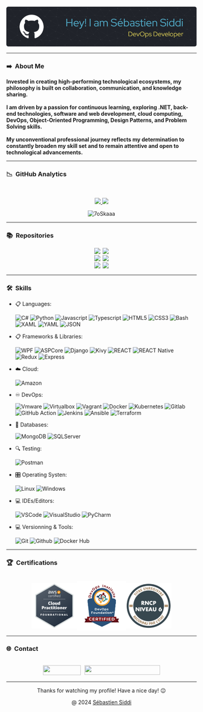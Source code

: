 ![Header](./github-header-image.png)

----
### ➡️ &nbsp;About Me

<div>
<p>
    <strong>
            Invested in creating high-performing technological ecosystems, my philosophy is built on collaboration, communication, and knowledge sharing.<br><br>
            I am driven by a passion for continuous learning, exploring .NET, back-end technologies, software and web development, cloud computing, DevOps, Object-Oriented Programming, Design Patterns, and Problem Solving skills.
            <br><br>
            My unconventional professional journey reflects my determination to constantly broaden my skill set and to remain attentive and open to technological advancements.
    </strong>
</p>
</div>

----
### 📉 &nbsp;GitHub Analytics

<br/>
<p align="center">
    <a href="https://github.com/sebastiensiddi">
        <img height="180em" src="https://github-readme-stats-eight-theta.vercel.app/api?username=sebastiensiddi&show_icons=true&theme=react&include_all_commits=true&count_private=true"/>
        <img height="180em" src="https://github-readme-stats-eight-theta.vercel.app/api/top-langs/?username=sebastiensiddi&layout=compact&langs_count=8&theme=react"/>
    </a>
</p>
<p align="center">
    <img src="https://komarev.com/ghpvc/?username=sebastiensiddi&label=Profile%20views&color=0047AB&style=plastic?" alt="7oSkaaa" height=22px, width=110px/>
</p>

----
### 📚 &nbsp;Repositories

<div style="display: flex; justify-content: center;">
  <div style="margin-right: 3px;">
    <a href="https://github.com/SebastienSiddi/mrbeat">
      <img src="https://github-readme-stats.vercel.app/api/pin/?username=SebastienSiddi&repo=mrbeat&theme=react" />
    </a>
  </div>
  <div style="margin-left: 3px;">
    <a href="https://github.com/SebastienSiddi/Pizza_mama_.NetCore">
      <img src="https://github-readme-stats.vercel.app/api/pin/?username=SebastienSiddi&repo=Pizza_mama_.NetCore&theme=react" />
    </a>
  </div>
</div>

<div style="display: flex; justify-content: center;">
  <div style="margin-right: 3px;">
    <a href="https://github.com/SebastienSiddi/SelfieAWookie.API.UI">
      <img src="https://github-readme-stats.vercel.app/api/pin/?username=SebastienSiddi&repo=SelfieAWookie.API.UI&theme=react" />
    </a>
  </div>
  <div style="margin-left: 3px;">
    <a href="https://github.com/SebastienSiddi/Student_List">
      <img src="https://github-readme-stats.vercel.app/api/pin/?username=SebastienSiddi&repo=Student_List&theme=react" />
    </a>
  </div>
</div>

<div style="display: flex; justify-content: center;">
  <div style="margin-right: 3px;">
    <a href="https://github.com/SebastienSiddi/SysMaven">
      <img src="https://github-readme-stats.vercel.app/api/pin/?username=SebastienSiddi&repo=SysMaven&theme=react" />
    </a>
  </div>
  <div style="margin-left: 3px;">
    <a href="https://github.com/SebastienSiddi/PC-Cleaner">
      <img src="https://github-readme-stats.vercel.app/api/pin/?username=SebastienSiddi&repo=PC-Cleaner&theme=react" />
    </a>
  </div>
</div>



----
### 🛠️ &nbsp;Skills

<p align="center">

- 📋 Languages:

    ![C#](https://img.shields.io/badge/Code-CSharp-informational?style=flat&logo=csharp&logoColor=white&color=512BD4)
![Python](https://img.shields.io/badge/Code-Python-informational?style=flat&logo=python&logoColor=white&color=3776AB)
![Javascript](https://img.shields.io/badge/Code-JavaScript-informational?style=flat&logo=javascript&logoColor=white&color=F7DF1E)
![Typescript](https://img.shields.io/badge/Code-TypeScript-informational?style=flat&logo=typescript&logoColor=white&color=3178C6)
![HTML5](https://img.shields.io/badge/Code-HTML5-informational?style=flat&logo=html5&logoColor=white&color=E34F26)
![CSS3](https://img.shields.io/badge/Code-CSS3-informational?style=flat&logo=css3&logoColor=white&color=1572B6)
![Bash](https://img.shields.io/badge/Shell-Bash-informational?style=flat&logo=gnu-bash&logoColor=white&color=4EAA25)
![XAML](https://img.shields.io/badge/Xaml-XAML-informational?style=flat&logo=xaml&logoColor=white&color=0C54C2)
![YAML](https://img.shields.io/badge/Yaml-YAML-informational?style=flat&logo=yaml&logoColor=white&color=CB171E)
![JSON](https://img.shields.io/badge/Json-JSON-informational?style=flat&logo=json&logoColor=white&color=000000)

- 📋 Frameworks & Libraries:

    ![WPF](https://img.shields.io/badge/.Net-WPS-informational?style=flat&logo=microsoft&logoColor=white&color=512BD4)
![ASPCore](https://img.shields.io/badge/.Net-ASPCore-informational?style=flat&logo=microsoft&logoColor=white&color=512BD4)
![Django](https://img.shields.io/badge/Python-Django-informational?style=flat&logo=django&logoColor=white&color=092E20)
![Kivy](https://img.shields.io/badge/Python-Kivy-informational?style=flat&logo=python&logoColor=white&color=3776AB)
![REACT](https://img.shields.io/badge/NextJS-React-informational?style=flat&logo=react&logoColor=white&color=61DAFB)
![REACT Native](https://img.shields.io/badge/NextJS-ReactNative-informational?style=flat&logo=react&logoColor=white&color=61DAFB)
![Redux](https://img.shields.io/badge/JS-Redux-informational?style=flat&logo=redux&logoColor=white&color=764ABC)
![Express](https://img.shields.io/badge/NodeJS-Express-informational?style=flat&logo=nodedotjs&logoColor=white&color=339933)

- ☁️ Cloud:

    ![Amazon](https://img.shields.io/badge/AWS-Amazon-informational?style=flat&logo=amazonaws&logoColor=white&color=232F3E)

- ♾️ DevOps:

    ![Vmware](https://img.shields.io/badge/VM-Vmware/vSphere-informational?style=flat&logo=vmware&logoColor=white&color=607078)
![Virtualbox](https://img.shields.io/badge/VM-Virtualbox-informational?style=flat&logo=virtualbox&logoColor=white&color=183A61)
![Vagrant](https://img.shields.io/badge/VM-Vagrant-informational?style=flat&logo=vagrant&logoColor=white&color=1868F2)
![Docker](https://img.shields.io/badge/Container-Docker-informational?style=flat&logo=docker&logoColor=white&color=2496ED)
![Kubernetes](https://img.shields.io/badge/Orchestration-Kubernetes-informational?style=flat&logo=kubernetes&logoColor=white&color=326CE5)
![Gitlab](https://img.shields.io/badge/CI/CD-Gitlab-informational?style=flat&logo=gitlab&logoColor=white&color=FC6D26)
![GitHub Action](https://img.shields.io/badge/CI/CD-GitHub_Actions-informational?style=flat&logo=github&logoColor=white&color=181717)
![Jenkins](https://img.shields.io/badge/CI/CD-Jenkins-informational?style=flat&logo=jenkins&logoColor=white&color=D24939)
![Ansible](https://img.shields.io/badge/Automatisation-Ansible-informational?style=flat&logo=ansible&logoColor=white&color=EE0000)
![Terraform](https://img.shields.io/badge/IaC-Terraform-informational?style=flat&logo=terraform&logoColor=white&color=844FBA)

- 💾 Databases:

    ![MongoDB](https://img.shields.io/badge/NoSql-Mongodb-informational?style=flat&logo=mongodb&logoColor=white&color=47A248)
![SQLServer](https://img.shields.io/badge/SQL-SQLServer-informational?style=flat&logo=microsoftsqlserver&logoColor=white&color=CC2927)

- 🔍 Testing:

    ![Postman](https://img.shields.io/badge/API-Postman-informational?style=flat&logo=postman&logoColor=white&color=FF6C37)

- 🎛️ Operating Systen:

    ![Linux](https://img.shields.io/badge/OS-Linux-informational?style=flat&logo=linux&logoColor=white&color=FCC624)
![Windows](https://img.shields.io/badge/OS-Windows-informational?style=flat&logo=windows&logoColor=white&color=0078D4)

- 💻 IDEs/Editors:

  ![VSCode](https://img.shields.io/badge/IDE-VSCode-informational?style=flat&logo=visualstudiocode&logoColor=white&color=007ACC)
![VisualStudio](https://img.shields.io/badge/IDE-VisualStudio-informational?style=flat&logo=visualstudio&logoColor=white&color=5C2D91)
![PyCharm](https://img.shields.io/badge/IDE-PyCharm-informational?style=flat&logo=pycharm&logoColor=white&color=000000)

- 💻 Versionning & Tools:

  ![Git](https://img.shields.io/badge/Versionning-Git-informational?style=flat&logo=git&logoColor=white&color=F05032)
![Github](https://img.shields.io/badge/Repo-Github-informational?style=flat&logo=github&logoColor=white&color=181717)
![Docker Hub](https://img.shields.io/badge/Repo-DockerHub-informational?style=flat&logo=docker&logoColor=white&color=2496ED)
</p>

----
### 🏆 &nbsp;Certifications

<br/>
<div style="display: flex; justify-content: center; align-items: center;">
    <img src="aws.png" width="120" height="120"/>
    <img src="DevOpsFoundation.png" width="130" height="130"/>
    <img src="rncp.png" width="120" height="120"/>
</div>

----
### 🌐 &nbsp;Contact

<br/>
<div style="display: flex; justify-content: center; align-items: center;">
     <div style="max-width: 200px; margin-right: 10px;">
         <a href="https://linkedin.com/in/sebastiensiddi">
             <img src="https://img.shields.io/badge/-LinkedIn-0077B5?style=flat&logo=Linkedin&logoColor=white" width="100" height="26"/>
         </a>
     </div>
    <div style="max-width: 250px;">
         <a href="mailto:sebastien.siddi@gmail">
             <img src="https://img.shields.io/badge/-sebastien.siddi@gmail.com-D14836?style=flat&logo=Gmail&logoColor=white" width="200" height="25"/>
         </a>
    </div>
</div>

----
<div align="center">
     Thanks for watching my profile! Have a nice day! 😉
</div>
<p align="center">
    @ 2024
    <a href="https://github.com/SebastienSiddi">
        Sébastien Siddi
    </a>
</p>
